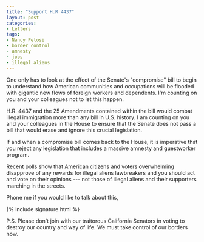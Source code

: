 ```yaml
---
title: "Support H.R 4437"
layout: post
categories:
- Letters
tags:
- Nancy Pelosi
- border control
- amnesty
- jobs
- illegal aliens
---
```


One only has to look at the effect of the Senate's "compromise" bill to begin to understand how American communities and occupations will be flooded with gigantic new flows of foreign workers and dependents. I'm counting on you and your colleagues not to let this happen.

H.R. 4437 and the 25 Amendments contained within the bill would combat illegal immigration more than any bill in U.S. history. I am counting on you and your colleagues in the House to ensure that the Senate does not pass a bill that would erase and ignore this crucial legislation. 

If and when a compromise bill comes back to the House, it is imperative that you reject any legislation that includes a massive amnesty and guestworker program. 

Recent polls show that American citizens and voters overwhelming disapprove of any rewards for illegal aliens lawbreakers and you should act and vote on their opinions --- not those of illegal aliens and their supporters marching in the streets.

Phone me if you would like to talk about this,

{% include signature.html %}

P.S. Please don't join with our traitorous California Senators in voting to destroy our country and way of life. We must take control of our borders now.
